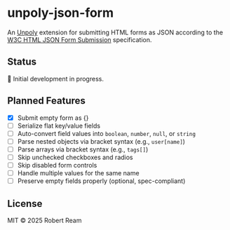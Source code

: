 # unpoly-json-form

An [Unpoly](https://unpoly.com/) extension for submitting HTML forms as JSON according to the [W3C HTML JSON Form Submission](https://www.w3.org/TR/html-json-forms/) specification.

## Status

🚧 Initial development in progress.

## Planned Features

- [x] Submit empty form as {}
- [ ] Serialize flat key/value fields
- [ ] Auto-convert field values into `boolean`, `number`, `null`, or `string`
- [ ] Parse nested objects via bracket syntax (e.g., `user[name]`)
- [ ] Parse arrays via bracket syntax (e.g., `tags[]`)
- [ ] Skip unchecked checkboxes and radios
- [ ] Skip disabled form controls
- [ ] Handle multiple values for the same name
- [ ] Preserve empty fields properly (optional, spec-compliant)

## License

MIT © 2025 Robert Ream
